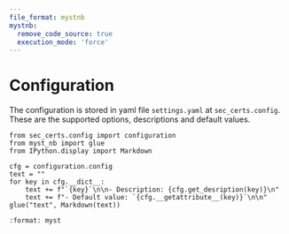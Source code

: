 ```yaml
---
file_format: mystnb
mystnb:
  remove_code_source: true
  execution_mode: 'force'
---
```

# Configuration

The configuration is stored in yaml file `settings.yaml` at `sec_certs.config`. These are the supported options, descriptions and default values.


```{code-cell} python
from sec_certs.config import configuration
from myst_nb import glue
from IPython.display import Markdown

cfg = configuration.config
text = ""
for key in cfg.__dict__:
    text += f"`{key}`\n\n- Description: {cfg.get_desription(key)}\n"
    text += f"- Default value: `{cfg.__getattribute__(key)}`\n\n"
glue("text", Markdown(text))
```
```{glue:md} text
:format: myst
```
